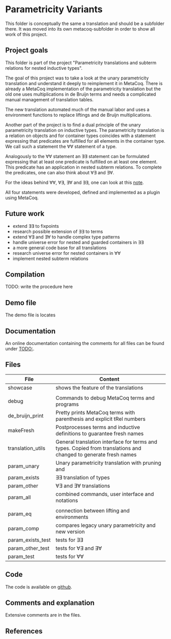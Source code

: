 # Parametricity Variants

This folder is conceptually the same a translation
and should be a subfolder there.
It was moved into its own metacoq-subfolder in order
to show all work of this project.

## Project goals

This folder is part of the project "Parametricity translations and subterm relations for nested inductive types".

The goal of this project was to take a look at the unary parametricity translation and understand it deeply to reimplement it in MetaCoq.
There is already a MetaCoq implementation of the parametricity translation
but the old one uses multiplications in de Bruijn terms and needs a complicated
manual management of translation tables.

The new translation automated much of the manual labor and uses a environment
functions to replace liftings and de Bruijn multiplications.

Another part of the project is to find a dual principle of the unary parametricity translation on inductive types.
The parametricity translation is a relation on objects and for container
types coincides with a statement expressing that predicates are fulfilled for all elements in the container type. We call such a statement the ∀∀ statement of a type.

Analogously to the ∀∀ statement an ∃∃ statement can be formulated expressing 
that at least one predicate is fulfilled on at least one element.
This predicate has an application in nested subterm relations.
To complete the predicates, one can also think about ∀∃ and ∃∀.

For the ideas behind ∀∀, ∀∃, ∃∀ and ∃∃, one can look at this [note](https://nightly.link/NeuralCoder3/container/workflows/main/main/PDF.zip).

All four statements were developed, defined and implemented as a plugin using MetaCoq.

## Future work

* extend ∃∃ to fixpoints
* research possible extension of ∃∃ to terms
* extend ∀∃ and ∃∀ to handle complex type patterns
* handle universe error for nested and guarded containers in ∃∃
* a more general code base for all translations
* research universe error for nested containers in ∀∀
* implement nested subterm relations

## Compilation

TODO: write the procedure here

## Demo file

The demo file is locates

## Documentation

An online documentation containing the comments for all files
can be found under [TODO:](TODO:).

## Files

| File | Content |
| ---- | ------- |
| showcase | shows the feature of the translations |
| | |
| debug             | Commands to debug MetaCoq terms and programs |
| de_bruijn_print   | Pretty prints MetaCoq terms with parenthesis and explicit tRel numbers |
| makeFresh         | Postprocesses terms and inductive definitions to guarantee fresh names |
| translation_utils | General translation interface for terms and types. Copied from translations and changed to generate fresh names |
| param_unary       | Unary parametricity translation with pruning and  |
| param_exists      | ∃∃ translation of types |
| param_other | ∀∃ and ∃∀ translations |
| param_all | combined commands, user interface and notations |
| | |
| param_eq | connection between lifting and environments |
| param_comp | compares legacy unary parametricity and new version |
| param_exists_test | tests for ∃∃ |
| param_other_test | tests for ∀∃ and ∃∀ |
| param_test | tests for ∀∀ |

## Code

The code is available on [github](https://github.com/NeuralCoder3/metacoq/tree/unary-param/paramvar).

## Comments and explanation

Extensive comments are in the files.

## References
